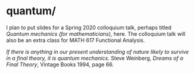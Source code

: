 quantum/
========

I plan to put slides for a Spring 2020 colloquium talk, perhaps titled _Quantum mechanics (for mathematicians)_, here.  The colloquium talk will also be an extra class for MATH 617 Functional Analysis.


_If there is anything in our present understanding of nature likely to survive in a final theory, it is quantum mechanics._ Steve Weinberg, _Dreams of a Final Theory_, Vintage Books 1994, page 66.

